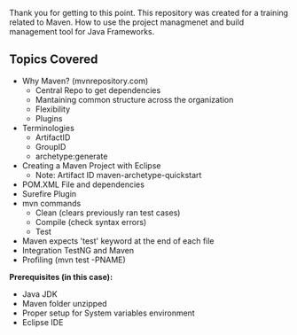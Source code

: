Thank you for getting to this point. This repository was created for a training related to Maven. How to use the project managmenet and build management tool for Java Frameworks.

## Topics Covered
- Why Maven? (mvnrepository.com)
	- Central Repo to get dependencies
	- Mantaining common structure across the organization
	- Flexibility
	- Plugins
- Terminologies
	- ArtifactID
	- GroupID
	- archetype:generate
- Creating a Maven Project with Eclipse
	- Note: Artifact ID maven-archetype-quickstart
- POM.XML File and dependencies
- Surefire Plugin
- mvn commands
	- Clean (clears previously ran test cases)
	- Compile (check syntax errors)
	- Test
- Maven expects 'test' keyword at the end of each file
- Integration TestNG and Maven
- Profiling (mvn test -PNAME)

**Prerequisites (in this case):**
- Java JDK
- Maven folder unzipped
- Proper setup for System variables environment
- Eclipse IDE

